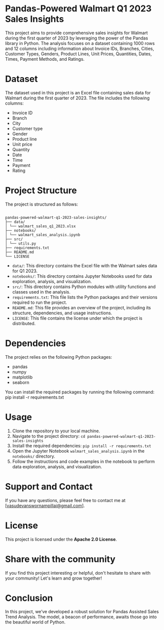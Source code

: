 # Pandas-Powered Walmart Q1 2023 Sales Insights

This project aims to provide comprehensive sales insights for Walmart during the first quarter of 2023 by leveraging the power of the Pandas library in Python. The analysis focuses on a dataset containing 1000 rows and 12 columns including information about Invoice IDs, Branches, Cities, Customer Types, Genders, Product Lines, Unit Prices, Quantities, Dates, Times, Payment Methods, and Ratings.

# Dataset

The dataset used in this project is an Excel file containing sales data for Walmart during the first quarter of 2023. The file includes the following columns:

- Invoice ID
- Branch
- City
- Customer type
- Gender
- Product line
- Unit price
- Quantity
- Date
- Time
- Payment
- Rating

# Project Structure

The project is structured as follows:

```

pandas-powered-walmart-q1-2023-sales-insights/
├── data/
│ └── walmart_sales_q1_2023.xlsx
├── notebooks/
│ └── walmart_sales_analysis.ipynb
├── src/
│ └── utils.py
├── requirements.txt
├── README.md
└── LICENSE

```

- `data/`: This directory contains the Excel file with the Walmart sales data for Q1 2023.
- `notebooks/`: This directory contains Jupyter Notebooks used for data exploration, analysis, and visualization.
- `src/`: This directory contains Python modules with utility functions and classes used in the analysis.
- `requirements.txt`: This file lists the Python packages and their versions required to run the project.
- `README.md`: This file provides an overview of the project, including its structure, dependencies, and usage instructions.
- `LICENSE`: This file contains the license under which the project is distributed.

# Dependencies

The project relies on the following Python packages:

- pandas
- numpy
- matplotlib
- seaborn

You can install the required packages by running the following command:
pip install -r requirements.txt



# Usage

1. Clone the repository to your local machine.
2. Navigate to the project directory: `cd pandas-powered-walmart-q1-2023-sales-insights`
3. Install the required dependencies: `pip install -r requirements.txt`
4. Open the Jupyter Notebook `walmart_sales_analysis.ipynb` in the `notebooks/` directory.
5. Follow the instructions and code examples in the notebook to perform data exploration, analysis, and visualization.

# Support and Contact

If you have any questions, please feel free to contact me at [vasudevanswornampillai@gmail.com].

# License

This project is licensed under the **Apache 2.0 License**.

# Share with the community

If you find this project interesting or helpful, don't hesitate to share with your community! Let's learn and grow together!

# Conclusion

In this project, we’ve developed a robust solution for Pandas Assisted Sales Trend Analysis. The model, a beacon of performance, awaits those go into the beautiful world of Python.


